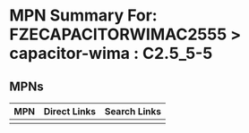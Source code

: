 



# MPN Summary For: FZECAPACITORWIMAC2555 > capacitor-wima : C2.5_5-5

## MPNs
  

|MPN|Direct Links|Search Links|
| :--- | :--- | :--- |
||||
